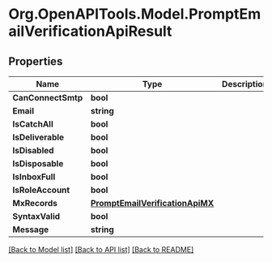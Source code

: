
# Org.OpenAPITools.Model.PromptEmailVerificationApiResult

## Properties

Name | Type | Description | Notes
------------ | ------------- | ------------- | -------------
**CanConnectSmtp** | **bool** |  | [optional] 
**Email** | **string** |  | [optional] 
**IsCatchAll** | **bool** |  | [optional] 
**IsDeliverable** | **bool** |  | [optional] 
**IsDisabled** | **bool** |  | [optional] 
**IsDisposable** | **bool** |  | [optional] 
**IsInboxFull** | **bool** |  | [optional] 
**IsRoleAccount** | **bool** |  | [optional] 
**MxRecords** | [**PromptEmailVerificationApiMX**](PromptEmailVerificationApiMX.md) |  | [optional] 
**SyntaxValid** | **bool** |  | [optional] 
**Message** | **string** |  | [optional] 

[[Back to Model list]](../README.md#documentation-for-models)
[[Back to API list]](../README.md#documentation-for-api-endpoints)
[[Back to README]](../README.md)

